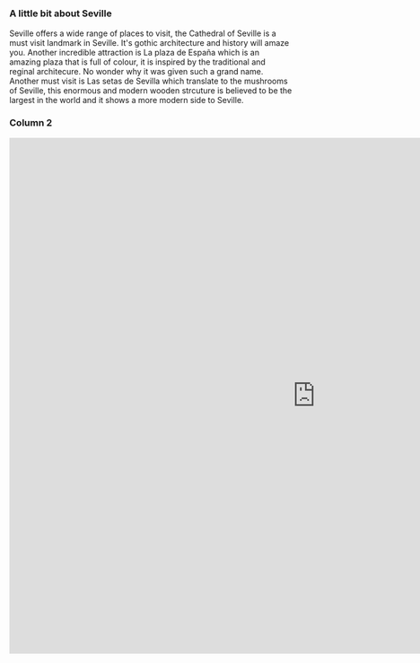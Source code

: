 <h1></h1>

</div>
<div class="container">
<div class="row">
<div class="col-sm-6">
<h3>A little bit about Seville</h3>
<p>Seville offers a wide range of places to visit, the Cathedral of Seville is a must visit landmark in Seville. It's gothic architecture and history will amaze you.
  Another incredible attraction is La plaza de España which is an amazing plaza that is full of colour, it is inspired by the traditional and reginal architecure. No wonder why it was given such a grand name.
 Another must visit is Las setas de Sevilla which translate to the mushrooms of Seville, this enormous and modern wooden strcuture is believed to be the largest in the world and it shows a more modern side to Seville.</p>
  
</div>
<div class="col-sm-6">
<h3>Column 2</h3>
 <iframe src="https://h5p.org/h5p/embed/1245904" width="1090" height="920" frameborder="0" allowfullscreen="allowfullscreen" allow="geolocation *; microphone *; camera *; midi *; encrypted-media *" title="Seville attractions"></iframe><script src="https://h5p.org/sites/all/modules/h5p/library/js/h5p-resizer.js" charset="UTF-8"></script>
  </div>
